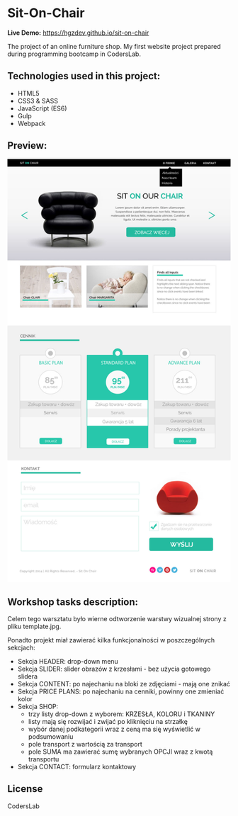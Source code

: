 # Sit-On-Chair

**Live Demo:** https://hgzdev.github.io/sit-on-chair

The project of an online furniture shop. My first website project prepared during programming bootcamp in CodersLab.

## Technologies used in this project:
- HTML5
- CSS3 & SASS
- JavaScript (ES6)
- Gulp
- Webpack

## Preview:
![alt txt](dist/images/template.jpg)

## Workshop tasks description:
Celem tego warsztatu było wierne odtworzenie warstwy wizualnej strony z pliku template.jpg.

Ponadto projekt miał zawierać kilka funkcjonalności w poszczególnych sekcjach:

- Sekcja HEADER: drop-down menu
- Sekcja SLIDER: slider obrazów z krzesłami - bez użycia gotowego slidera
- Sekcja CONTENT: po najechaniu na bloki ze zdjęciami - mają one znikać
- Sekcja PRICE PLANS: po najechaniu na cenniki, powinny one zmieniać kolor
- Sekcja SHOP:
  - trzy listy drop-down z wyborem: KRZESŁA, KOLORU i TKANINY
  - listy mają się rozwijać i zwijać po kliknięciu na strzałkę
  - wybór danej podkategorii wraz z ceną ma się wyświetlić w podsumowaniu
  - pole transport z wartością za transport
  - pole SUMA ma zawierać sumę wybranych OPCJI wraz z kwotą transportu
- Sekcja CONTACT: formularz kontaktowy

## License
CodersLab
